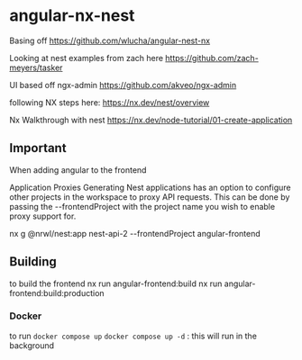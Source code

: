 # angular-nx-nest

Basing off
https://github.com/wlucha/angular-nest-nx

Looking at nest examples from zach here
https://github.com/zach-meyers/tasker


UI based off ngx-admin
https://github.com/akveo/ngx-admin


following NX steps here:
https://nx.dev/nest/overview


Nx Walkthrough with nest
https://nx.dev/node-tutorial/01-create-application


## Important
When adding angular to the frontend

Application Proxies
Generating Nest applications has an option to configure other projects in the workspace to proxy API requests. This can be done by passing the --frontendProject with the project name you wish to enable proxy support for.

nx g @nrwl/nest:app nest-api-2 --frontendProject angular-frontend


## Building
to build the frontend
nx run angular-frontend:build
nx run angular-frontend:build:production

### Docker
to run
`docker compose up`
`docker compose up -d` : this will run in the background